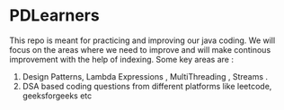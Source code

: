 # PDLearners
This repo is meant for practicing and improving our java coding. We will focus on the areas where we need to improve and will make continous improvement with the help of indexing.
Some key areas are :
1. Design Patterns, Lambda Expressions , MultiThreading , Streams .
2. DSA based coding questions from different platforms like leetcode, geeksforgeeks etc
